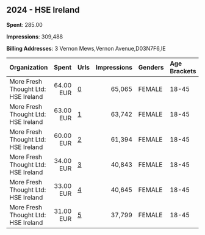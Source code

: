 ## 2024 - HSE Ireland 
**Spent**: 285.00

**Impressions**: 309,488

**Billing Addresses**: 3 Vernon Mews,Vernon Avenue,D03N7F6,IE

|Organization|Spent|Urls|Impressions|Genders|Age Brackets|Country Codes|
|:---|---:|:---|---:|:---|:---|:---|
|More Fresh Thought Ltd: HSE Ireland|64.00 EUR|[0](https://www.snap.com/political-ads/asset/920334581ee48f9e78137675f053d8958d9c321fa86de235c25fdc88dba11b20?mediaType=mp4)|65,065|FEMALE|18-45|ireland|
|More Fresh Thought Ltd: HSE Ireland|63.00 EUR|[1](https://www.snap.com/political-ads/asset/e80209148cf22ef029f1c3b79492f62506bb3761120f8b9f4ae8dd58fa319c26?mediaType=mp4)|63,742|FEMALE|18-45|ireland|
|More Fresh Thought Ltd: HSE Ireland|60.00 EUR|[2](https://www.snap.com/political-ads/asset/5112bd69c440613b466623c4319c5dfeaffb71c333f07ac6113d939c886404df?mediaType=mp4)|61,394|FEMALE|18-45|ireland|
|More Fresh Thought Ltd: HSE Ireland|34.00 EUR|[3](https://www.snap.com/political-ads/asset/e80209148cf22ef029f1c3b79492f62506bb3761120f8b9f4ae8dd58fa319c26?mediaType=mp4)|40,843|FEMALE|18-45|ireland|
|More Fresh Thought Ltd: HSE Ireland|33.00 EUR|[4](https://www.snap.com/political-ads/asset/5112bd69c440613b466623c4319c5dfeaffb71c333f07ac6113d939c886404df?mediaType=mp4)|40,645|FEMALE|18-45|ireland|
|More Fresh Thought Ltd: HSE Ireland|31.00 EUR|[5](https://www.snap.com/political-ads/asset/920334581ee48f9e78137675f053d8958d9c321fa86de235c25fdc88dba11b20?mediaType=mp4)|37,799|FEMALE|18-45|ireland|
